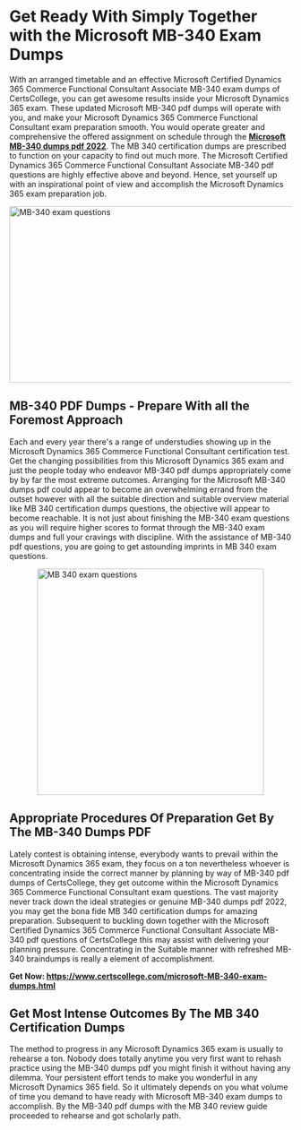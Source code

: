 <h1><strong>Get Ready With Simply Together with the Microsoft MB-340 Exam Dumps&nbsp;</strong></h1>
<p><span style="font-weight: 400;">With an arranged timetable and an effective Microsoft Certified Dynamics 365 Commerce Functional Consultant Associate MB-340 exam dumps of CertsCollege, you can get awesome results inside your Microsoft Dynamics 365 exam. These updated Microsoft MB-340 pdf dumps will operate with you, and make your Microsoft Dynamics 365 Commerce Functional Consultant exam preparation smooth. You would operate greater and comprehensive the offered assignment on schedule through the <strong><a href="https://www.certscollege.com/microsoft-MB-340-exam-dumps.html">Microsoft MB-340 dumps pdf 2022</a></strong>. The MB 340 certification dumps are prescribed to function on your capacity to find out much more. The Microsoft Certified Dynamics 365 Commerce Functional Consultant Associate MB-340 pdf questions are highly effective above and beyond. Hence, set yourself up with an inspirational point of view and accomplish the Microsoft Dynamics 365 exam preparation job.&nbsp;</span></p>
<p><span style="font-weight: 400;"><img style="display: block; margin-left: auto; margin-right: auto;" src="https://i.ibb.co/CPDK3ps/Yellow-and-Blue-Initiative-Blog-Banner.png" alt="MB-340 exam questions" width="559" height="315" /></span></p>
<h2><strong>MB-340 PDF Dumps - Prepare With all the Foremost Approach</strong></h2>
<p><span style="font-weight: 400;">Each and every year there's a range of understudies showing up in the Microsoft Dynamics 365 Commerce Functional Consultant certification test. Get the changing possibilities from this Microsoft Dynamics 365 exam and just the people today who endeavor MB-340 pdf dumps appropriately come by by far the most extreme outcomes. Arranging for the Microsoft MB-340 dumps pdf could appear to become an overwhelming errand from the outset however with all the suitable direction and suitable overview material like MB 340 certification dumps questions, the objective will appear to become reachable. It is not just about finishing the MB-340 exam questions as you will require higher scores to format through the MB-340 exam dumps and full your cravings with discipline. With the assistance of MB-340 pdf questions, you are going to get astounding imprints in MB 340 exam questions.</span></p>
<p><span style="font-weight: 400;"><a href="https://tinyurl.com/55uu5v64"><img style="display: block; margin-left: auto; margin-right: auto;" src="https://i.ibb.co/9tMrhdY/Teacher-Appreciation-Invitation.png" alt="MB 340 exam questions " width="404" height="404" /></a></span></p>
<h2><strong>Appropriate Procedures Of Preparation Get By The MB-340 Dumps PDF</strong></h2>
<p><span style="font-weight: 400;">Lately contest is obtaining intense, everybody wants to prevail within the Microsoft Dynamics 365 exam, they focus on a ton nevertheless whoever is concentrating inside the correct manner by planning by way of MB-340 pdf dumps of CertsCollege, they get outcome within the Microsoft Dynamics 365 Commerce Functional Consultant exam questions. The vast majority never track down the ideal strategies or genuine MB-340 dumps pdf 2022, you may get the bona fide MB 340 certification dumps for amazing preparation. Subsequent to buckling down together with the Microsoft Certified Dynamics 365 Commerce Functional Consultant Associate MB-340 pdf questions of CertsCollege this may assist with delivering your planning pressure. Concentrating in the Suitable manner with refreshed MB-340 braindumps is really a element of accomplishment.</span></p>
<p><span style="font-weight: 400;"><strong>Get Now: <a href="https://www.certscollege.com/microsoft-MB-340-exam-dumps.html">https://www.certscollege.com/microsoft-MB-340-exam-dumps.html</a></strong></span></p>
<h2><strong>Get Most Intense Outcomes By The MB 340 Certification Dumps</strong></h2>
<p><span style="font-weight: 400;">The method to progress in any Microsoft Dynamics 365 exam is usually to rehearse a ton. Nobody does totally anytime you very first want to rehash practice using the MB-340 dumps pdf you might finish it without having any dilemma. Your persistent effort tends to make you wonderful in any Microsoft Dynamics 365 field. So it ultimately depends on you what volume of time you demand to have ready with Microsoft MB-340 exam dumps to accomplish. By the MB-340 pdf dumps with the MB 340 review guide proceeded to rehearse and got scholarly path.</span></p>
